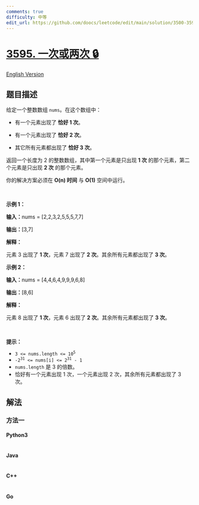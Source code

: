 ```yaml
---
comments: true
difficulty: 中等
edit_url: https://github.com/doocs/leetcode/edit/main/solution/3500-3599/3595.Once%20Twice/README.md
---
```


<!-- problem:start -->

# [3595. 一次或两次 🔒](https://leetcode.cn/problems/once-twice)

[English Version](/solution/3500-3599/3595.Once%20Twice/README_EN.md)

## 题目描述

<!-- description:start -->

<p>给定一个整数数组&nbsp;<code>nums</code>。在这个数组中：</p>

<ul>
	<li>
	<p>有一个元素出现了 <strong>恰好 1&nbsp;</strong><strong>次</strong>。</p>
	</li>
	<li>
	<p>有一个元素出现了 <strong>恰好 2&nbsp;</strong><strong>次</strong>。</p>
	</li>
	<li>
	<p>其它所有元素都出现了 <strong>恰好 3 次</strong>。</p>
	</li>
</ul>

<p>返回一个长度为 2 的整数数组，其中第一个元素是只出现 <strong>1 次</strong>&nbsp;的那个元素，第二个元素是只出现 <strong>2 次</strong>&nbsp;的那个元素。</p>

<p>你的解决方案必须在 <strong>O(n) 时间</strong>&nbsp;与 <strong>O(1)</strong>&nbsp;空间中运行。</p>

<p>&nbsp;</p>

<p><strong class="example">示例 1：</strong></p>

<div class="example-block">
<p><strong>输入：</strong><span class="example-io">nums = [2,2,3,2,5,5,5,7,7]</span></p>

<p><span class="example-io"><b>输出：</b>[3,7]</span></p>

<p><strong>解释：</strong></p>

<p>元素 3&nbsp;出现了 <strong>1 次</strong>，元素 7&nbsp;出现了 <strong>2 次</strong>。其余所有元素都出现了 <strong>3 次</strong>。</p>
</div>

<p><strong class="example">示例 2：</strong></p>

<div class="example-block">
<p><span class="example-io"><b>输入：</b>nums = [4,4,6,4,9,9,9,6,8]</span></p>

<p><span class="example-io"><b>输出：</b>[8,6]</span></p>

<p><strong>解释：</strong></p>

<p>元素 8 出现了 <strong>1 次</strong>，元素 6 出现了 <strong>2 次</strong>。其余所有元素都出现了 <strong>3 次</strong>。</p>
</div>

<p>&nbsp;</p>

<p><strong>提示：</strong></p>

<ul>
	<li><code>3 &lt;= nums.length &lt;= 10<sup>5</sup></code></li>
	<li><code>-2<sup>31</sup> &lt;= nums[i] &lt;= 2<sup>31</sup> - 1</code></li>
	<li><code>nums.length</code>&nbsp;是 3 的倍数。</li>
	<li>恰好有一个元素出现 1 次，一个元素出现 2 次，其余所有元素都出现了 3 次。</li>
</ul>

<!-- description:end -->

## 解法

<!-- solution:start -->

### 方法一

<!-- tabs:start -->

#### Python3

```python

```

#### Java

```java

```

#### C++

```cpp

```

#### Go

```go

```

<!-- tabs:end -->

<!-- solution:end -->

<!-- problem:end -->
